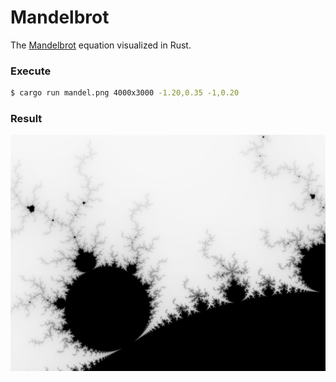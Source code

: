 # Mandelbrot
The [Mandelbrot](https://en.wikipedia.org/wiki/Mandelbrot_set) equation visualized in Rust.

### Execute
```bash
$ cargo run mandel.png 4000x3000 -1.20,0.35 -1,0.20
```
### Result

![img](/mandel.png)
